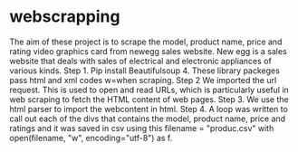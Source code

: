 # webscrapping
The aim of these project is to scrape the model, product name, price and rating video graphics card  from newegg sales website. 
New egg is a sales website that deals with  sales of electrical and electronic appliances of various kinds. 
Step 1.
Pip install Beautifulsoup 4.
These library packeges pass html and xml codes w=when scraping.
Step 2
We imported the url request.
This is  used to open and read URLs, which is particularly useful in web scraping to fetch the HTML content of web pages.
Step 3. 
We use the html parser to import the webcontent in html.
Step 4.
A loop was written to call out each of the divs that contains the model, product name, price and ratings and it was saved in csv using this
filename = "produc.csv"
with open(filename, "w", encoding="utf-8") as f. 
